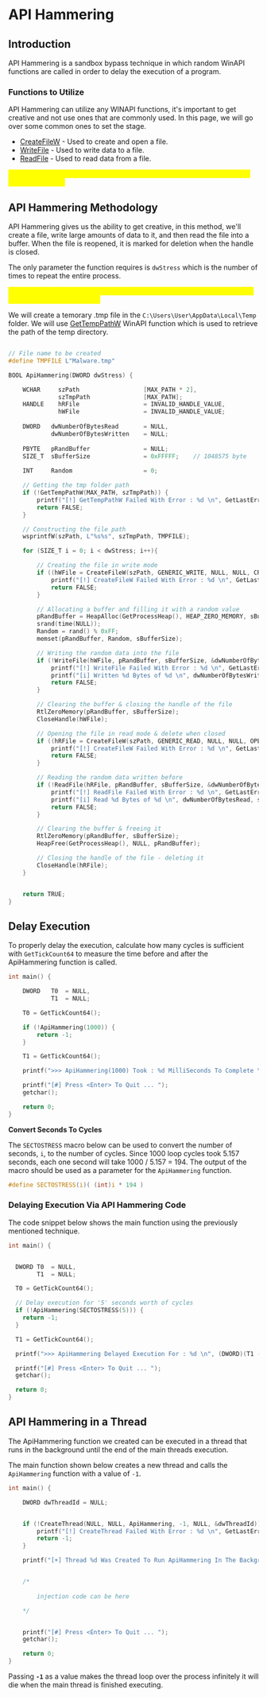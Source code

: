 # API Hammering

## Introduction

API Hammering is a sandbox bypass technique in which random WinAPI functions are called in order to delay the execution of a program.

### Functions to Utilize

API Hammering can utilize any WINAPI functions, it's important to get creative and not use ones that are commonly used. In this page, we will go over some common ones to set the stage.

* [CreateFileW](https://learn.microsoft.com/en-us/windows/win32/api/fileapi/nf-fileapi-createfilew) - Used to create and open a file.
* [WriteFile](https://learn.microsoft.com/en-us/windows/win32/api/fileapi/nf-fileapi-writefile) - Used to write data to a file.
* [ReadFile](https://learn.microsoft.com/en-us/windows/win32/api/fileapi/nf-fileapi-readfile) - Used to read data from a file.

<mark style="color:yellow;">**We want WinAPI function that have the ability to consume considerable processing time.**</mark>

## API Hammering Methodology

API Hammering gives us the ability to get creative, in this method, we'll create a file, write large amounts of data to it, and then read the file into a buffer. When the file is reopened, it is marked for deletion when the handle is closed.

The only parameter the function requires is `dwStress` which is the number of times to repeat the entire process.

<mark style="color:yellow;">**The function will continue opening, writing, reading, and deleting the file until dwStress is complete.**</mark>

We will create a temorary .tmp file in the `C:\Users\User\AppData\Local\Temp` folder. We will use  [GetTempPathW](https://learn.microsoft.com/en-us/windows/win32/api/fileapi/nf-fileapi-gettemppathw) WinAPI function which is used to retrieve the path of the temp directory.

```c

// File name to be created
#define TMPFILE	L"Malware.tmp"

BOOL ApiHammering(DWORD dwStress) {

	WCHAR     szPath                  [MAX_PATH * 2],
              szTmpPath               [MAX_PATH];
	HANDLE    hRFile                  = INVALID_HANDLE_VALUE,
              hWFile                  = INVALID_HANDLE_VALUE;
	
	DWORD   dwNumberOfBytesRead       = NULL,
            dwNumberOfBytesWritten    = NULL;
	
	PBYTE   pRandBuffer               = NULL;
	SIZE_T  sBufferSize               = 0xFFFFF;	// 1048575 byte
	
	INT     Random                    = 0;

	// Getting the tmp folder path
	if (!GetTempPathW(MAX_PATH, szTmpPath)) {
		printf("[!] GetTempPathW Failed With Error : %d \n", GetLastError());
		return FALSE;
	}

	// Constructing the file path 
	wsprintfW(szPath, L"%s%s", szTmpPath, TMPFILE);

	for (SIZE_T i = 0; i < dwStress; i++){

		// Creating the file in write mode
		if ((hWFile = CreateFileW(szPath, GENERIC_WRITE, NULL, NULL, CREATE_ALWAYS, FILE_ATTRIBUTE_TEMPORARY, NULL)) == INVALID_HANDLE_VALUE) {
			printf("[!] CreateFileW Failed With Error : %d \n", GetLastError());
			return FALSE;
		}

		// Allocating a buffer and filling it with a random value
		pRandBuffer = HeapAlloc(GetProcessHeap(), HEAP_ZERO_MEMORY, sBufferSize);
        srand(time(NULL));
		Random = rand() % 0xFF;
		memset(pRandBuffer, Random, sBufferSize);

		// Writing the random data into the file
		if (!WriteFile(hWFile, pRandBuffer, sBufferSize, &dwNumberOfBytesWritten, NULL) || dwNumberOfBytesWritten != sBufferSize) {
			printf("[!] WriteFile Failed With Error : %d \n", GetLastError());
			printf("[i] Written %d Bytes of %d \n", dwNumberOfBytesWritten, sBufferSize);
			return FALSE;
		}

		// Clearing the buffer & closing the handle of the file
		RtlZeroMemory(pRandBuffer, sBufferSize);
		CloseHandle(hWFile);

		// Opening the file in read mode & delete when closed
		if ((hRFile = CreateFileW(szPath, GENERIC_READ, NULL, NULL, OPEN_EXISTING, FILE_ATTRIBUTE_TEMPORARY | FILE_FLAG_DELETE_ON_CLOSE, NULL)) == INVALID_HANDLE_VALUE) {
			printf("[!] CreateFileW Failed With Error : %d \n", GetLastError());
			return FALSE;
		}

		// Reading the random data written before 	
		if (!ReadFile(hRFile, pRandBuffer, sBufferSize, &dwNumberOfBytesRead, NULL) || dwNumberOfBytesRead != sBufferSize) {
			printf("[!] ReadFile Failed With Error : %d \n", GetLastError());
			printf("[i] Read %d Bytes of %d \n", dwNumberOfBytesRead, sBufferSize);
			return FALSE;
		}

		// Clearing the buffer & freeing it
		RtlZeroMemory(pRandBuffer, sBufferSize);
		HeapFree(GetProcessHeap(), NULL, pRandBuffer);

		// Closing the handle of the file - deleting it
		CloseHandle(hRFile);
	}


	return TRUE;
}

```



## Delay Execution

To properly delay the execution, calculate how many cycles is sufficient with `GetTickCount64` to measure the time before and after the ApiHammering function is called.

```c
int main() {

	DWORD	T0	= NULL,
            T1	= NULL;

	T0 = GetTickCount64();

	if (!ApiHammering(1000)) {
		return -1;
	}

	T1 = GetTickCount64();

	printf(">>> ApiHammering(1000) Took : %d MilliSeconds To Complete \n", (DWORD)(T1 - T0));

	printf("[#] Press <Enter> To Quit ... ");
	getchar();

	return 0;
}
```

**Convert Seconds To Cycles**

The `SECTOSTRESS` macro below can be used to convert the number of seconds, `i`, to the number of cycles. Since 1000 loop cycles took 5.157 seconds, each one second will take 1000 / 5.157 = 194. The output of the macro should be used as a parameter for the `ApiHammering` function.

```c
#define SECTOSTRESS(i)( (int)i * 194 )
```

### D**elaying Execution Via API Hammering Code**

The code snippet below shows the main function using the previously mentioned technique.

```c
int main() {


  DWORD T0  = NULL,
        T1  = NULL;

  T0 = GetTickCount64();

  // Delay execution for '5' seconds worth of cycles
  if (!ApiHammering(SECTOSTRESS(5))) {
    return -1;
  }

  T1 = GetTickCount64();

  printf(">>> ApiHammering Delayed Execution For : %d \n", (DWORD)(T1 - T0));

  printf("[#] Press <Enter> To Quit ... ");
  getchar();

  return 0;
}

```

## API Hammering in a Thread

The ApiHammering function we created can be executed in a thread that runs in the background until the end of the main threads execution.

The main function shown below creates a new thread and calls the `ApiHammering` function with a value of `-1`.

```c
int main() {

	DWORD dwThreadId = NULL;


	if (!CreateThread(NULL, NULL, ApiHammering, -1, NULL, &dwThreadId)) {
		printf("[!] CreateThread Failed With Error : %d \n", GetLastError());
		return -1;
	}

	printf("[+] Thread %d Was Created To Run ApiHammering In The Background\n", dwThreadId);


	/*
	
		injection code can be here

	*/


	printf("[#] Press <Enter> To Quit ... ");
	getchar();

	return 0;
}
```

Passing **`-1`** as a value makes the thread loop over the process infinitely it will die when the main thread is finished executing.
